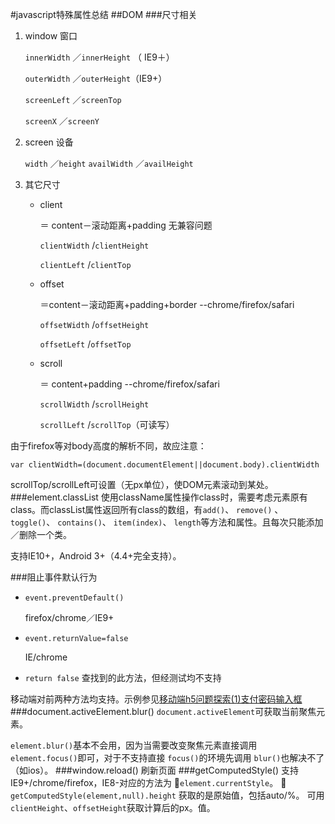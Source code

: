 #javascript特殊属性总结
##DOM
###尺寸相关
1. window 窗口

	`innerWidth` ／`innerHeight`  （ IE9＋）
	
	`outerWidth` ／`outerHeight`（IE9+）
	
	`screenLeft` ／`screenTop`
	
	`screenX` ／`screenY`
2. screen 设备
	
	`width` ／`height`
	`availWidth` ／`availHeight`
3.  其它尺寸
	- client
		
		＝ content－滚动距离+padding 无兼容问题
		
		`clientWidth` /`clientHeight` 
		
		`clientLeft` /`clientTop`
	- offset
		
		 ＝content－滚动距离+padding+border --chrome/firefox/safari
		 
		`offsetWidth` /`offsetHeight`  
		 
	 	`offsetLeft` /`offsetTop`

	- scroll
	
		＝ content+padding --chrome/firefox/safari

		`scrollWidth` /`scrollHeight` 
		    
		`scrollLeft` /`scrollTop`（可读写）
		
由于firefox等对body高度的解析不同，故应注意：

```
var clientWidth=(document.documentElement||document.body).clientWidth
```		

scrollTop/scrollLeft可设置（无px单位），使DOM元素滚动到某处。		
###element.classList
使用className属性操作class时，需要考虑元素原有class。而classList属性返回所有class的数组，有`add()`、 `remove()` 、`toggle()`、 `contains()`、 `item(index)`、 `length`等方法和属性。且每次只能添加／删除一个类。

支持IE10+，Android 3+（4.4+完全支持）。

###阻止事件默认行为
- `event.preventDefault()`

	firefox/chrome／IE9+
- `event.returnValue=false`

	IE/chrome
- `return false`
	查找到的此方法，但经测试均不支持

移动端对前两种方法均支持。示例参见[移动端h5问题探索(1)支付密码输入框](https://github.com/JulieLee77/frontend-articles/blob/master/hybrid%20app/mobile-h5-issue1-pay-password.md)
###document.activeElement.blur()
`document.activeElement`可获取当前聚焦元素。

`element.blur()`基本不会用，因为当需要改变聚焦元素直接调用 `element.focus()`即可，对于不支持直接 `focus()`的环境先调用 `blur()`也解决不了（如ios）。
###window.reload()
刷新页面
###getComputedStyle()
支持IE9+/chrome/firefox，IE8-对应的方法为 `element.currentStyle`。

`getComputedStyle(element,null).height` 获取的是原始值，包括auto/%。 可用 `clientHeight`、`offsetHeight`获取计算后的px。值。